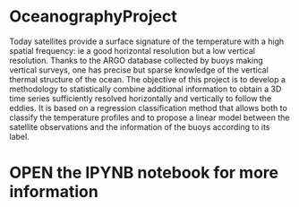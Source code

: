 # OceanographyProject
Today satellites provide a surface signature of the temperature with a high spatial frequency: ie a good horizontal resolution but a low vertical resolution. Thanks to the ARGO database collected by buoys making vertical surveys, one has precise but sparse knowledge of the vertical thermal structure of the ocean. The objective of this project is to develop a methodology to statistically combine additional information to obtain a 3D time series sufficiently resolved horizontally and vertically to follow the eddies. It is based on a regression classification method that allows both to classify the temperature profiles and to propose a linear model between the satellite observations and the information of the buoys according to its label.

# OPEN the IPYNB notebook for more information
